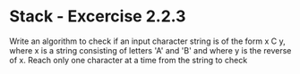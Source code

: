 # Stack - Excercise 2.2.3
Write an algorithm to check if an input character string is of the form x C y, where x is a string consisting of letters 'A' and 'B' and where y is the reverse of x. Reach only one character at a time from the string to check